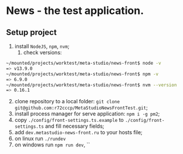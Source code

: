 # News - the test application.

## Setup project
1. install `NodeJS`, `npm`, `nvm`;
   1. check versions:
  ```bash
  ~/mounted/projects/worktest/meta-studio/news-front$ node -v
  => v13.9.0
  ~/mounted/projects/worktest/meta-studio/news-front$ npm -v
  => 6.9.0
  ~/mounted/projects/worktest/meta-studio/news-front$ nvm --version
  => 0.16.1
  ```
2. clone repository to a local folder: `git clone git@github.com:r72cccp/MetaStudioNewsFrontTest.git`;
3. install process manager for serve application: `npm i -g pm2`;
4. copy `./config/front-settings.ts.example` to `./config/front-settings.ts` and fill necessary fields;
5. add `dev.metastudio-news-front.ru` to your hosts file;
6. on linux run `./rundev`
7. on windows run `npm run dev`, ``